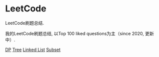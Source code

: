 # LeetCode
LeetCode刷题总结.

我的LeetCode刷题总结, 以Top 100 liked questions为主（since 2020, 更新中）.

[DP](https://github.com/LLancelot/LeetCode/blob/master/LeetCode-Note.md#dp-dynamic-programming)
[Tree](https://github.com/LLancelot/LeetCode/blob/master/LeetCode-Note.md#tree)
[Linked List](https://github.com/LLancelot/LeetCode/blob/master/LeetCode-Note.md#19-remove-nth-node-from-end-of-list)
[Subset](https://github.com/LLancelot/LeetCode/blob/master/LeetCode-Note.md#1-78-subset)
